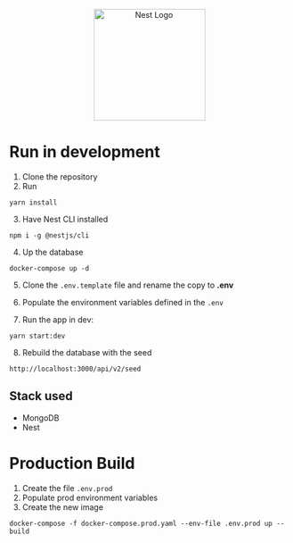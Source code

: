 <p align="center">
  <a href="http://nestjs.com/" target="blank"><img src="https://nestjs.com/img/logo-small.svg" width="200" alt="Nest Logo" /></a>
</p>

# Run in development

1. Clone the repository
2. Run

```
yarn install
```

3. Have Nest CLI installed

```
npm i -g @nestjs/cli
```

4. Up the database

```
docker-compose up -d
```

5. Clone the ```.env.template``` file and rename the copy to __.env__

6. Populate the environment variables defined in the ```.env```

7. Run the app in dev:

```
yarn start:dev
```

8. Rebuild the database with the seed

```
http://localhost:3000/api/v2/seed
```

## Stack used

- MongoDB
- Nest


# Production Build
1. Create the file ```.env.prod```
2. Populate prod environment variables
3. Create the new image

```
docker-compose -f docker-compose.prod.yaml --env-file .env.prod up --build
```